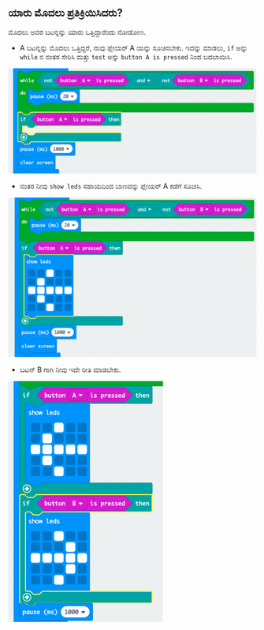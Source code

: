 ## ಯಾರು ಮೊದಲು ಪ್ರತಿಕ್ರಿಯಿಸಿದರು?

ಮೊದಲು ಅವರ ಬಟನ್ನನ್ನು ಯಾರು ಒತ್ತಿದ್ದಾರೆಂದು ನೋಡೋಣ.

+ A ಬಟನ್ನನ್ನು ಮೊದಲು ಒತ್ತಿದ್ದರೆ, ನಾವು ಪ್ಲೇಯರ್ A ಯನ್ನು ಸೂಚಿಸಬೇಕು. ಇದನ್ನು ಮಾಡಲು, `if` ಅನ್ನು `while` ನ ನಂತರ ಸೇರಿಸಿ ಮತ್ತು `test` ಅನ್ನು `button A is pressed` ನಿಂದ ಬದಲಾಯಿಸಿ.

![ಸ್ಕ್ರೀನ್‍ಶಾಟ್](images/reaction-if-a.png)

+ ನಂತರ ನೀವು `show leds` ಸಹಾಯದಿಂದ ಬಾಣವನ್ನು ಪ್ಲೇಯರ್ A ಕಡೆಗೆ ಸೂಚಿಸಿ.

![ಸ್ಕ್ರೀನ್‍ಶಾಟ್](images/reaction-if-a-show.png)

+ ಬಟನ್ B ಗಾಗಿ ನೀವು ಇದೇ ರೀತಿ ಮಾಡಬೇಕು.

![ಸ್ಕ್ರೀನ್‍ಶಾಟ್](images/reaction-if-b-show.png)